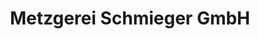 ---
title: "Metzgerei Schmieger GmbH"
url: /lindau-bodensee/metzgerei-schmieger-gmbh/
shop: Metzgerei
---